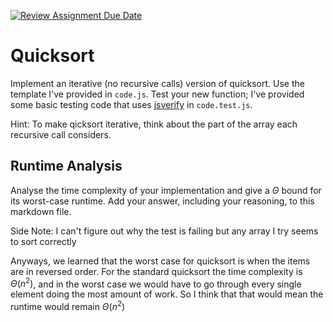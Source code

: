 [![Review Assignment Due Date](https://classroom.github.com/assets/deadline-readme-button-24ddc0f5d75046c5622901739e7c5dd533143b0c8e959d652212380cedb1ea36.svg)](https://classroom.github.com/a/ZLHpg3lN)
# Quicksort

Implement an iterative (no recursive calls) version of quicksort. Use the
template I've provided in `code.js`. Test your new function; I've provided some
basic testing code that uses [jsverify](https://jsverify.github.io/) in
`code.test.js`.

Hint: To make qicksort iterative, think about the part of the array each
recursive call considers.

## Runtime Analysis

Analyse the time complexity of your implementation and give a $\Theta$ bound for
its worst-case runtime. Add your answer, including your reasoning, to this
markdown file.

Side Note: I can't figure out why the test is failing but any array I try seems to sort correctly

Anyways, we learned that the worst case for quicksort is when the items are in reversed order. For the standard quicksort the time complexity is $\Theta(n^{2})$, and in the worst case we would have to go through every single element doing the most amount of work. So I think that that would mean the runtime would remain $\Theta(n^{2})$


